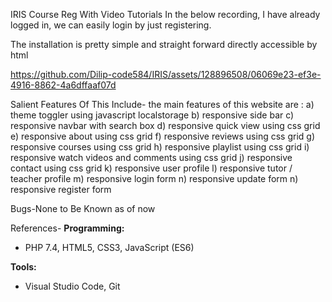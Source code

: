 IRIS Course Reg With Video Tutorials
In the below recording, I have already logged in, we can easily login by just registering.

The installation is pretty simple and straight forward directly accessible by html

https://github.com/Dilip-code584/IRIS/assets/128896508/06069e23-ef3e-4916-8862-4a6dffaaf07d

Salient Features Of This Include-
the main features of this website are :
a)  theme toggler using javascript localstorage
b) responsive side bar
c) responsive navbar with search box
d) responsive quick view using css grid
e) responsive about using css grid
f) responsive reviews using css grid
g) responsive courses using css grid
h) responsive playlist using css grid
i) responsive watch videos and comments using css grid
j) responsive contact using css grid
k) responsive user profile
l) responsive tutor / teacher profile
m) responsive login form
n) responsive update form
n) responsive register form

Bugs-None to Be Known as of now

References- 
**Programming:**
- PHP 7.4, HTML5, CSS3, JavaScript (ES6)

**Tools:**
- Visual Studio Code, Git


